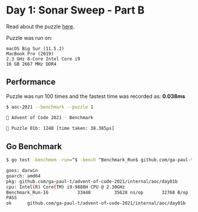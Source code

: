 # Day 1: Sonar Sweep - Part B

Read about the puzzle [here](https://adventofcode.com/2021/day/1).

Puzzle was run on:

```text
macOS Big Sur (11.5.2)
MacBook Pro (2019)
2.3 GHz 8-Core Intel Core i9
16 GB 2667 MHz DDR4
```

## Performance

Puzzle was run 100 times and the fastest time was recorded as: **0.038ms**

```sh
$ aoc-2021 --benchmark --puzzle 1

🎄 Advent of Code 2021 - Benchmark

🧩 Puzzle 01b: 1248 [time taken: 38.385µs]
```

## Go Benchmark

```sh
$ go test -benchmem -run=^$ -bench ^Benchmark_Run$ github.com/ga-paul-t/advent-of-code-2021/internal/aoc/day01b

goos: darwin
goarch: amd64
pkg: github.com/ga-paul-t/advent-of-code-2021/internal/aoc/day01b
cpu: Intel(R) Core(TM) i9-9880H CPU @ 2.30GHz
Benchmark_Run-16    	   33440	     35628 ns/op	   32768 B/op	       1 allocs/op
PASS
ok  	github.com/ga-paul-t/advent-of-code-2021/internal/aoc/day01b	1.734s
```
